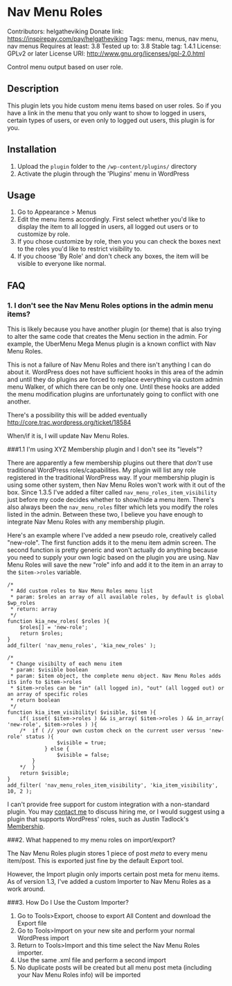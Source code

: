 # Nav Menu Roles

Contributors: helgatheviking
Donate link: https://inspirepay.com/pay/helgatheviking
Tags: menu, menus, nav menu, nav menus
Requires at least: 3.8
Tested up to: 3.8
Stable tag: 1.4.1
License: GPLv2 or later
License URI: http://www.gnu.org/licenses/gpl-2.0.html

Control menu output based on user role.

## Description

This plugin lets you hide custom menu items based on user roles.  So if you have a link in the menu that you only want to show to logged in users, certain types of users, or even only to logged out users, this plugin is for you.

## Installation

1. Upload the `plugin` folder to the `/wp-content/plugins/` directory
1. Activate the plugin through the 'Plugins' menu in WordPress

## Usage

1. Go to Appearance > Menus
1. Edit the menu items accordingly.  First select whether you'd like to display the item to all logged in users, all logged out users or to customize by role.
1. If you chose customize by role, then you you can check the boxes next to the roles you'd like to restrict visibility to.
1. If you choose 'By Role' and don't check any boxes, the item will be visible to everyone like normal.

## FAQ

### 1. I don't see the Nav Menu Roles options in the admin menu items?

This is likely because you have another plugin (or theme) that is also trying to alter the same code that creates the Menu section in the admin.  For example, the UberMenu Mega Menus plugin is a known conflict with Nav Menu Roles.

This is not a failure of Nav Menu Roles and there isn't anything I can do about it. WordPress does not have sufficient hooks in this area of the admin and until they do plugins are forced to replace everything via custom admin menu Walker, of which there can be only one. Until these hooks are added the menu modification plugins are unfortunately going to conflict with one another.

There's a possibility this will be added eventually
http://core.trac.wordpress.org/ticket/18584

When/if it is, I will update Nav Menu Roles.

###1.1 I'm using XYZ Membership plugin and I don't see its "levels"?

There are apparently a few membership plugins out there that *don't* use traditional WordPress roles/capabilities. My plugin will list any role registered in the traditional WordPress way. If your membership plugin is using some other system, then Nav Menu Roles won't work with it out of the box.  Since 1.3.5 I've added a filter called `nav_menu_roles_item_visibility` just before my code decides whether to show/hide a menu item. There's also always been the `nav_menu_roles` filter which lets you modify the roles listed in the admin. Between these two, I believe you have enough to integrate Nav Menu Roles with any membership plugin. 

Here's an example where I've added a new pseudo role, creatively called "new-role".  The first function adds it to the menu item admin screen. The second function is pretty generic and won't actually do anything because you need to supply your own logic based on the plugin you are using.  Nav Menu Roles will save the new "role" info and add it to the item in an array to the `$item->roles` variable.

```
/*
 * Add custom roles to Nav Menu Roles menu list
 * param: $roles an array of all available roles, by default is global $wp_roles 
 * return: array
 */
function kia_new_roles( $roles ){
	$roles[] = 'new-role';
	return $roles;
}
add_filter( 'nav_menu_roles', 'kia_new_roles' );

/*
 * Change visibilty of each menu item
 * param: $visible boolean
 * param: $item object, the complete menu object. Nav Menu Roles adds its info to $item->roles
 * $item->roles can be "in" (all logged in), "out" (all logged out) or an array of specific roles
 * return boolean
 */
function kia_item_visibility( $visible, $item ){
	if( isset( $item->roles ) && is_array( $item->roles ) && in_array( 'new-role', $item->roles ) ){
	/*	if ( // your own custom check on the current user versus 'new-role' status ){
				$visible = true;
			} else {
				$visible = false;
		}
	*/	}
	return $visible;
}
add_filter( 'nav_menu_roles_item_visibility', 'kia_item_visibility', 10, 2 );
```

I can't provide free support for custom integration with a non-standard plugin. You may [contact me](http://kathyisawesome.com/contact) to discuss hiring me, or I would suggest using a plugin that supports WordPress' roles, such as Justin Tadlock's [Membership](http://wordpress.org/extend/plugins/membership).

###2. What happened to my menu roles on import/export?

The Nav Menu Roles plugin stores 1 piece of post *meta* to every menu item/post.  This is exported just fine by the default Export tool.

However, the Import plugin only imports certain post meta for menu items.  As of version 1.3, I've added a custom Importer to Nav Menu Roles as a work around.

###3. How Do I Use the Custom Importer?

1. Go to Tools>Export, choose to export All Content and download the Export file
1. Go to Tools>Import on your new site and perform your normal WordPress import
1. Return to Tools>Import and this time select the Nav Menu Roles importer.
1. Use the same .xml file and perform a second import
1. No duplicate posts will be created but all menu post meta (including your Nav Menu Roles info) will be imported